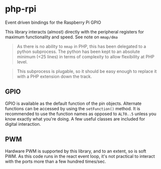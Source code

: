 # php-rpi

Event driven bindings for the Raspberry Pi GPIO

This library interacts (almost) directly with the peripheral registers for maximum functionality and speed.  See note on `mmap/dma`

> As there is no ability to `mmap` in PHP, this has been delegated to a python subprocess.  The python has been kept to an absolute minimum (<25 lines) in 
> terms of complexity to allow flexibility at PHP level.

> This subprocess is plugable, so it should be easy enough to replace it with a PHP extension down the track.


## GPIO

GPIO is available as the default function of the pin objects. Alternate functions can be accessed by using the ```setFunction()``` method.  It is
 recommended to use the function names as opposed to `ALT0..5` unless you know exactly what you're doing.
A few useful classes are included for digital interaction.


## PWM

Hardware PWM is supported by this library, and to an extent, so is soft PWM.  As this code runs in the react event loop, it's not practical to 
interact with the ports more than a few hundred times/sec.